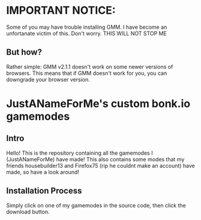 # IMPORTANT NOTICE:
Some of you may have trouble installing GMM. I have become an unfortanate victim of this. Don't worry. THIS WILL NOT STOP ME
   ## But how?
   Rather simple: GMM v2.1.1 doesn't work on some newer versions of browsers. This means that if GMM doesn't work for you, you can downgrade your browser version.

# JustANameForMe's custom bonk.io gamemodes
   ## Intro
   Hello! This is the repository containing all the gamemodes I (JustANameForMe) have made!
   This also contains some modes that my friends housebuilder13 and Firefox75 (rip he couldnt make an account) have made, so have a look around!
   ## Installation Process
   Simply click on one of my gamemodes in the source code, then click the download button.
